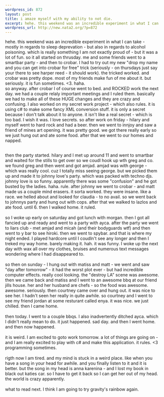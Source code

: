 ```yaml
--- 
wordpress_id: 872
layout: post
title: i amaze myself with my ability to not die.
excerpt: hehe. this weekend was an incredible experiment in what I can take - mostly in regards to sleep deprevation - but also in regards to alcohol poisoning. which is really something I am not exactly proud of - but it was a lot of fun. so it all started on thrusday. me and some friends went to a smartbar party - and then to crobar.  I had to try out my new "drop my name and you can get into crobar for...
wordpress_url: http://new.nata2.org/?p=872
---
```

hehe. this weekend was an incredible experiment in what I can take - mostly in regards to sleep deprevation - but also in regards to alcohol poisoning. which is really something I am not exactly proud of - but it was a lot of fun. so it all started on thrusday. me and some friends went to a smartbar party - and then to crobar.  I had to try out my new "drop my name and you can get into crobar for free" trick (seriously - on thursdays just say your there to see harper reed - it should work). the tricked worked. and crobar was pretty dope. most of my friends make fun of me about it. but seriously. it is fun sometimes. <3. haha. <br/>so anyway. after crobar I of course went to bed. and ROCKED work the next day. we had a couple relaly important meetings and I ruled them. basically we had to make all of these HUGE changes and they are crazy and confusing. I also worked on my secret work project - which also rules. it is using c# to make some fancy XML conversion stuff. it is only a secret because I don't talk about it to anyone. it isn't like a real secret - which is too bad. I wish it was. I love secrets. so after work on friday - hilary and myself went to hard rock and had a beer. then we went to innjoy and saw a friend of mines art opening. it was pretty good. we got there really early so we just hung out and ate some food. after that we went to our homes and napped. 

<br/>then the party started. hilary and I met up around 11 and went to smartbar and waited for the stills to get over so we coudl hook up wth greg and co. we found greg and then went and got amjad. amjad was with george - which was really cool. cuz I totally miss seeing george. but we picked them up and made it to johnny love's party. which was packed with techno djs. johnny love is so funny. apparently there was some "confusion" and he got busted by the ladies. haha. rule. after johnny we went to crobar - and matt made us a couple mind erasers. it sorta worked. they were insane. like a race. we helled about and looked for claudia - to no avail. so we went back to johnnys party and hung out with cops. after that we walked to lazlos and ate food. until 6. then I walked home. it ruled. <br/><br/>so I woke up early on saturday and got lunch with morgan. then I got all fancied up and ready and went to a party with ayca. after the party we went to liars club - met amjad and micah (and their bodyguards wtf) and then went to y bar to see hiroki. then we went to spybar. and that is where my night ended. I played hardcore until I coudln't see any longer and then I treked my way home. barely making it. hah. it was funny. I woke up the next day with wax all over my clothes, bruises and numerous text messages wondering where I had disappeared to. <br/><br/>so then on sunday - I hung out with matiss and matt - we went and saw "day after tomorrow" - it had the worst plot ever - but had incredible computer effects. really cool looking. the "destroy LA" scene was awesome. then we came back and matiss and I went to an awesome bbq at our friend jills house. her and her husband are chefs - so the food was awesome. awesome. seriously. then courtney came over and hung out. it was nice to see her. I hadn't seen her really in quite awhile. so courtney and I went to see my friend jordan at some resturant called enya. it was nice. we just chilled. then I came home. <br/><br/>then today. I  went to a couple bbqs. I also inadvertently ditched ayca. which I didn't really mean to do. it just happened. sad day. and then I went home. and then now happened. <br/><br/>it is weird. I am excited to goto work tomorrow. a lot of things are going on - and I am really excited to play with c# and make this application. it rules. <3 programming sometimes. <br/><br/>rigth now I am tired. and my mind is stuck in a weird place. like when you have a song in your head for awhile. and you finally listen to it and it is better. but the song in my head is anna karenina - and I lost my book in black out katies car. so I have to get it back so I can get her out of my head. the world is crazy apparently. <br/><br/>what to read next. I think I am going to try gravity's rainbow again. 
